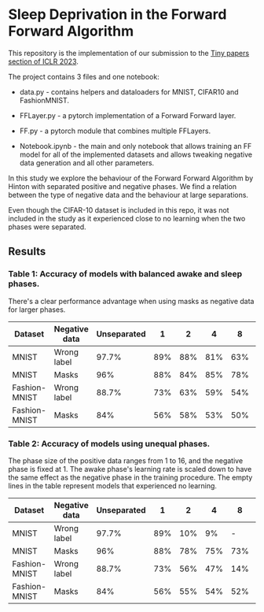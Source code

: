 # Sleep Deprivation in the Forward Forward Algorithm

This repository is the implementation of our submission to the [Tiny papers section of ICLR 2023](https://iclr.cc/Conferences/2023/CallForTinyPapers).

The project contains 3 files and one notebook:

- data.py - contains helpers and dataloaders for MNIST, CIFAR10 and FashionMNIST.
- FFLayer.py - a pytorch implementation of a Forward Forward layer.
- FF.py - a pytorch module that combines multiple FFLayers.

- Notebook.ipynb - the main and only notebook that allows training an FF model for all of the implemented datasets and allows tweaking negative data generation and all other parameters.


In this study we explore the behaviour of the Forward Forward Algorithm by Hinton with separated positive and negative phases. We find a relation between the type of negative data and the behaviour at large separations.

Even though the CIFAR-10 dataset is included in this repo, it was not included in the study as it experienced close to no learning when the two phases were separated.

## Results
### Table 1: Accuracy of models with balanced awake and sleep phases.

There's a clear performance advantage when using masks as negative data for larger phases.

| Dataset | Negative data | Unseparated | 1 | 2 | 4 | 8 | 16 | 32 | 64 | 128 |
|---|---|---|---|---|---|---|---|---|---|---|
| MNIST | Wrong label | 97.7% | 89% | 88% | 81% | 63% | 35% | 11% | 10% | 9% |
| MNIST | Masks | 96% | 88% | 84% | 85% | 78% | 74% | 49% | 23% | 11% |
| Fashion-MNIST | Wrong label | 88.7% | 73% | 63% | 59% | 54% | 20% | 14% | 10% | 10% |
| Fashion-MNIST | Masks | 84% | 56% | 58% | 53% | 50% | 45% | 36% | 30% | 22% |

### Table 2: Accuracy of models using unequal phases.

The phase size of the positive data ranges from 1 to 16, and the negative phase is fixed at 1. The awake phase's learning rate is scaled down to have the same effect as the negative phase in the training procedure. The empty lines in the table represent models that experienced no learning.

| Dataset | Negative data | Unseparated | 1 | 2 | 4 | 8 | 16 |
|---|---|---|---|---|---|---|--|
| MNIST | Wrong label | 97.7% | 89% | 10% | 9% | - | - |
| MNIST | Masks | 96% | 88% | 78% | 75% | 73% | 10% |
| Fashion-MNIST | Wrong label | 88.7% | 73% | 56% | 47% | 14% | 10% |
| Fashion-MNIST | Masks | 84% | 56% | 55% | 54% | 52% | 49% |